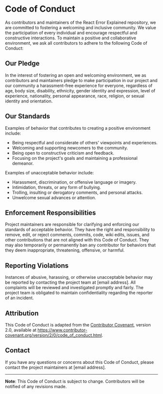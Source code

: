 # Code of Conduct

As contributors and maintainers of the React Error Explained repository, we are committed to fostering a welcoming and inclusive community. We value the participation of every individual and encourage respectful and constructive interactions. To maintain a positive and collaborative environment, we ask all contributors to adhere to the following Code of Conduct:

## Our Pledge

In the interest of fostering an open and welcoming environment, we as contributors and maintainers pledge to make participation in our project and our community a harassment-free experience for everyone, regardless of age, body size, disability, ethnicity, gender identity and expression, level of experience, nationality, personal appearance, race, religion, or sexual identity and orientation.

## Our Standards

Examples of behavior that contributes to creating a positive environment include:

- Being respectful and considerate of others' viewpoints and experiences.
- Welcoming and supporting newcomers to the community.
- Being open to constructive criticism and feedback.
- Focusing on the project's goals and maintaining a professional demeanor.

Examples of unacceptable behavior include:

- Harassment, discrimination, or offensive language or imagery.
- Intimidation, threats, or any form of bullying.
- Trolling, insulting or derogatory comments, and personal attacks.
- Unwelcome sexual advances or attention.

## Enforcement Responsibilities

Project maintainers are responsible for clarifying and enforcing our standards of acceptable behavior. They have the right and responsibility to remove, edit, or reject comments, commits, code, wiki edits, issues, and other contributions that are not aligned with this Code of Conduct. They may also temporarily or permanently ban any contributor for behaviors that they deem inappropriate, threatening, offensive, or harmful.

## Reporting Violations

Instances of abusive, harassing, or otherwise unacceptable behavior may be reported by contacting the project team at [email address]. All complaints will be reviewed and investigated promptly and fairly. The project team is obligated to maintain confidentiality regarding the reporter of an incident.

## Attribution

This Code of Conduct is adapted from the [Contributor Covenant](https://www.contributor-covenant.org), version 2.0, available at https://www.contributor-covenant.org/version/2/0/code_of_conduct.html.

## Contact

If you have any questions or concerns about this Code of Conduct, please contact the project maintainers at [email address].

---

**Note**: This Code of Conduct is subject to change. Contributors will be notified of any revisions made.
